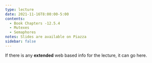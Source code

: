 ```yaml
---
type: lecture
date: 2021-11-16T8:00:00-5:00
contents:
  - Book Chapters -12.5.4
  - Mutexes
  - Semaphores
notes: Slides are available on Piazza 
sidebar: false
---
```


If there is any **extended** web based info for the lecture, it can go here.
